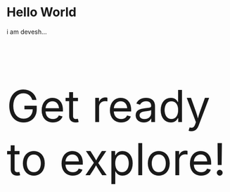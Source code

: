 
<h1 >Hello World</h1>
<p>i am devesh...</p>
<p style="font-size: 100px";>Get ready to explore!</p>
